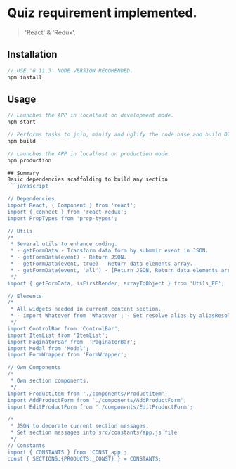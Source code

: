 # Quiz requirement implemented.

> 'React' & 'Redux'.


## Installation

```javascript
// USE '6.11.3' NODE VERSION RECOMENDED.
npm install
```

## Usage

```javascript
// Launches the APP in localhost on development mode.
npm start

// Performs tasks to join, minify and uglify the code base and build DIST folder bundle.
npm build

// Launches the APP in localhost on production mode.
npm production

## Summary
Basic dependencies scaffolding to build any section
```javascript

// Dependencies
import React, { Component } from 'react';
import { connect } from 'react-redux';
import PropTypes from 'prop-types';

// Utils
/*
 * Several utils to enhance coding.
 * - getFormData - Transform data form by submmir event in JSON.
 * - getFormData(event) - Return JSON.
 * - getFormData(event, true) - Return data elements array.
 * - getFormData(event, 'all') - [Return JSON, Return data elements array].
 */
import { getFormData, isFirstRender, arrayToObject } from 'Utils_FE';

// Elements
/*
 * All widgets needed in current content section.
 * - import Whatever from 'Whatever'; - Set resolve alias by aliasResolve Object into src/config/index.js file
 */
import ControlBar from 'ControlBar';
import ItemList from 'ItemList';
import PaginatorBar from  'PaginatorBar';
import Modal from 'Modal';
import FormWrapper from 'FormWrapper';

// Own Components
/*
 * Own section components.
 */
import ProductItem from './components/ProductItem';
import AddProductForm from './components/AddProductForm';
import EditProductForm from './components/EditProductForm';

/*
 * JSON to decorate current section messages.
 * Set section messages into src/constants/app.js file
 */
// Constants
import { CONSTANTS } from 'CONST_app';
const { SECTIONS:{PRODUCTS:_CONST} } = CONSTANTS;
```